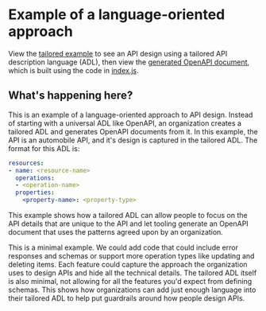 # Example of a language-oriented approach

View the [tailored example](./example/automobile-tailored.yml) to see an API design using a tailored API description language (ADL), then view the [generated OpenAPI document](./example/automobile-openapi.yml), which is built using the code in [index.js](./index.js).

## What's happening here?

This is an example of a language-oriented approach to API design. Instead of starting with a universal ADL like OpenAPI, an organization creates a tailored ADL and generates OpenAPI documents from it. In this example, the API is an automobile API, and it's design is captured in the tailored ADL. The format for this ADL is:

```yaml
resources:
- name: <resource-name>
  operations:
  - <operation-name>
  properties:
    <property-name>: <property-type>
```

This example shows how a tailored ADL can allow people to focus on the API details that are unique to the API and let tooling generate an OpenAPI document that uses the patterns agreed upon by an organization.

This is a minimal example. We could add code that could include error responses and schemas or support more operation types like updating and deleting items. Each feature could capture the approach the organization uses to design APIs and hide all the technical details. The tailored ADL itself is also minimal, not allowing for all the features you'd expect from defining schemas. This shows how organizations can add just enough language into their tailored ADL to help put guardrails around how people design APIs.
